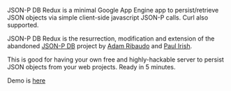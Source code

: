 JSON-P DB Redux is a minimal Google App Engine app to persist/retrieve JSON objects via simple client-side javascript JSON-P calls. Curl also supported.

JSON-P DB Redux is the resurrection, modification and extension of the abandoned <a href="http://jsonpdb.appspot.com/index.html">JSON-P DB</a> project by <a href="https://plus.google.com/+AdamRibaudo/posts">Adam Ribaudo</a> and <a href="https://plus.google.com/+PaulIrish/posts">Paul Irish</a>.

This is good for having your own free and highly-hackable server to persist JSON objects from your web projects. Ready in 5 minutes.

Demo is <a href="http://jsonp-db-redux.appspot.com/index.html">here</a>